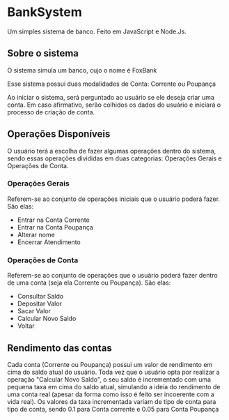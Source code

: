 # BankSystem
Um simples sistema de banco. Feito em JavaScript e Node.Js.

## Sobre o sistema
O sistema simula um banco, cujo o nome é FoxBank

Esse sistema possui duas modalidades de Conta: Corrente ou Poupança

Ao iniciar o sistema, será perguntado ao usuário se ele deseja criar uma conta. Em caso afirmativo, serão colhidos os dados do usuário e iniciará o processo de criação de conta.

## Operações Disponíveis
O usuário terá a escolha de fazer algumas operações dentro do sistema, sendo essas operações divididas em duas categorias: Operações Gerais e Operações de Conta. 

### Operações Gerais 
Referem-se ao conjunto de operações iniciais que o usuário poderá fazer. São elas: 
 - Entrar na Conta Corrente
 - Entrar na Conta Poupança
 - Alterar nome
 - Encerrar Atendimento

### Operações de Conta
Referem-se ao conjunto de operações que o usuário poderá fazer dentro de uma conta (seja ela Corrente ou Poupança). São elas: 
 - Consultar Saldo
 - Depositar Valor
 - Sacar Valor
 - Calcular Novo Saldo
 - Voltar

## Rendimento das contas
Cada conta (Corrente ou Poupança) possui um valor de rendimento em cima do saldo atual do usuário. Toda vez que o usuário opta por realizar a operação "Calcular Novo Saldo", o seu saldo é incrementado com uma pequena taxa em cima do saldo atual, simulando a ideia do rendimento de uma conta real (apesar da forma como isso é feito ser incoerente com a vida real). Os valores da taxa incrementada variam de tipo de conta para tipo de conta, sendo 0.1 para Conta corrente e 0.05 para Conta Poupança 
